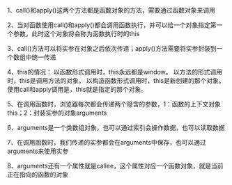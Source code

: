 1、call()和apply()这两个方法都是函数对象的方法，需要通过函数对象来调用

2、当对函数使用call()和apply()都会调用函数执行，并可以给一个对象指定第一个参数，此时这个对象将会称为函数执行时的this

3、call()方法可以将实参在对象之后依次传递；apply()方法需要将实参封装到一个数组中统一传递

4、this的情况：
以函数形式调用时，this永远都是window。
以方法的形式调用时，this是调用方法的对象。
以构造函数形式调用时，this是新创建的那个对象。
使用call和apply调用是，this就是指定的那个对象。

5、在调用函数时，浏览器每次都会传递两个隐含的参数，1：函数的上下文对象this；2：封装实参的对象arguments

6、arguments是一个类数组对象，也可以通过索引会操作数据，也可以读取数据

7、在调用函数时，我们传递的实参都会在arguments中保存，也可以通过arguments来使用实参

8、arguments还有一个属性就是callee，这个属性对应一个函数对象，就是当前正在指向的函数的对象



























